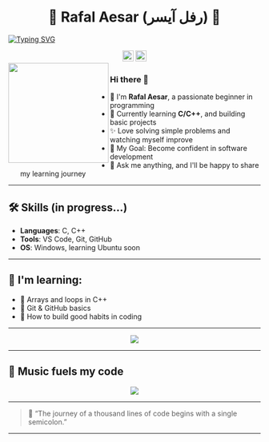 <div align='center'><h1>🌸 Rafal Aesar (رفل آيسر) 🌸</h1></div>

[![Typing SVG](https://readme-typing-svg.demolab.com?font=Fira+Code&color=F779EA&background=FFFFFF00&multiline=true&width=435&lines=Beginner+Programmer;Aspiring+Software+Engineer)](https://git.io/typing-svg)

<div align="center">
  <a href="#" target="_blank"><img alt="Rafal's Twitter" width="22px" src="https://img.icons8.com/color/48/000000/twitter--v2.png" /></a>
  <a href="#" target="_blank"><img alt="Rafal's LinkedIn" width="22px" src="https://img.icons8.com/color/48/000000/linkedin-2--v2.png" /></a>
</div>

<img src='https://media.giphy.com/media/qgQUggAC3Pfv687qPC/giphy.gif' align='left' width="200">

### Hi there 👋  
- 🏫 I'm **Rafal Aesar**, a passionate beginner in programming  
- 🌱 Currently learning **C/C++**, and building basic projects  
- ✨ Love solving simple problems and watching myself improve  
- 🎯 My Goal: Become confident in software development  
- 💬 Ask me anything, and I'll be happy to share my learning journey  

---

## 🛠️ Skills (in progress...)
- **Languages**: C, C++
- **Tools**: VS Code, Git, GitHub
- **OS**: Windows, learning Ubuntu soon

---

## 🧠 I'm learning:
- 🔘 Arrays and loops in C++
- 🔘 Git & GitHub basics
- 🔘 How to build good habits in coding

---

<div align="center">
  <img src="https://github-readme-stats.vercel.app/api?username=rafalalala&show_icons=true&theme=radical" />
</div>

---

## 🎵 Music fuels my code
<p align="center">
  <img src="https://spotify-now-playing-song.vercel.app/api/now-playing">
</p>

---

> 🌷 “The journey of a thousand lines of code begins with a single semicolon.”  

---


